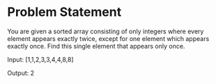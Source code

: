 # Problem Statement

You are given a sorted array consisting of only integers where every element appears exactly twice, except for one element which appears exactly once. 
Find this single element that appears only once.

Input: [1,1,2,3,3,4,4,8,8]

Output: 2

